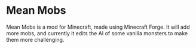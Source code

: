 # Mean Mobs

Mean Mobs is a mod for Minecraft, made using Minecraft Forge. It will add more mobs, and currently it edits the AI of some vanilla monsters to make them more challenging.
